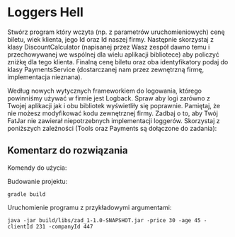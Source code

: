 # Loggers Hell

Stwórz program który wczyta (np. z parametrów uruchomieniowych) cenę biletu, wiek klienta, jego Id oraz Id naszej firmy. Następnie skorzystaj z klasy DiscountCalculator (napisanej przez Wasz zespół dawno temu i przechowywanej we wspólnej dla wielu aplikacji bibliotece) aby policzyć zniżkę dla tego klienta. Finalną cenę biletu oraz oba identyfikatory podaj do klasy PaymentsService (dostarczanej nam przez zewnętrzną firmę, implementacja nieznana).

Według nowych wytycznych frameworkiem do logowania, którego powinniśmy używać w firmie jest Logback.
Spraw aby logi zarówno z Twojej aplikacji jak i obu bibliotek wyświetliły się poprawnie. Pamiętaj, że nie możesz modyfikować kodu zewnętrznej firmy. Zadbaj o to, aby Twój FatJar nie zawierał niepotrzebnych implementacji loggerów.
Skorzystaj z poniższych zależności (Tools oraz Payments są dołączone do zadania):

## Komentarz do rozwiązania

Komendy do użycia:

Budowanie projektu:

    gradle build
    
Uruchomienie programu z przykładowymi argumentami:

    java -jar build/libs/zad_1-1.0-SNAPSHOT.jar -price 30 -age 45 -clientId 231 -companyId 447
